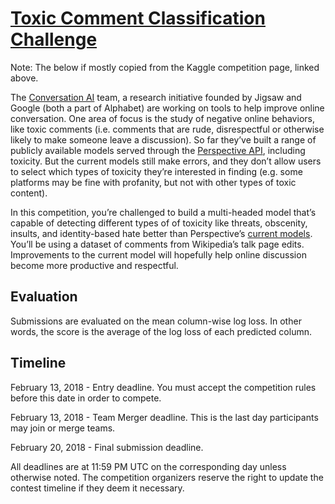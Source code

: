# [Toxic Comment Classification Challenge](https://www.kaggle.com/c/jigsaw-toxic-comment-classification-challenge)

Note: The below if mostly copied from the Kaggle competition page, linked above.

The [Conversation AI](https://conversationai.github.io/) team, a research initiative founded by Jigsaw and Google (both a part of Alphabet) are working on tools to help improve online conversation. One area of focus is the study of negative online behaviors, like toxic comments (i.e. comments that are rude, disrespectful or otherwise likely to make someone leave a discussion). So far they’ve built a range of publicly available models served through the [Perspective API](https://perspectiveapi.com/), including toxicity. But the current models still make errors, and they don’t allow users to select which types of toxicity they’re interested in finding (e.g. some platforms may be fine with profanity, but not with other types of toxic content).

In this competition, you’re challenged to build a multi-headed model that’s capable of detecting different types of of toxicity like threats, obscenity, insults, and identity-based hate better than Perspective’s [current models](https://github.com/conversationai/unintended-ml-bias-analysis). You’ll be using a dataset of comments from Wikipedia’s talk page edits. Improvements to the current model will hopefully help online discussion become more productive and respectful.

## Evaluation

Submissions are evaluated on the mean column-wise log loss. In other words, the score is the average of the log loss of each predicted column.

## Timeline

February 13, 2018 - Entry deadline. You must accept the competition rules before this date in order to compete.

February 13, 2018 - Team Merger deadline. This is the last day participants may join or merge teams.

February 20, 2018 - Final submission deadline.

All deadlines are at 11:59 PM UTC on the corresponding day unless otherwise noted. The competition organizers reserve the right to update the contest timeline if they deem it necessary.